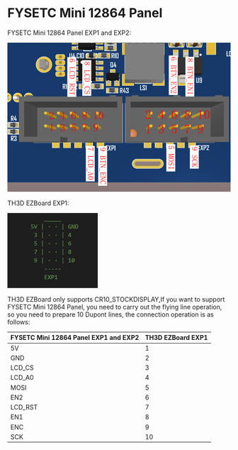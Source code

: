 # FYSETC Mini 12864 Panel

FYSETC Mini 12864 Panel EXP1 and EXP2:

![01](picture\01.bmp)



TH3D EZBoard EXP1:

![02](picture\02.bmp)



TH3D EZBoard only supports CR10_STOCKDISPLAY,If you want to support FYSETC Mini 12864 Panel, you need to carry out the flying line operation, so you need to prepare 10 Dupont lines, the connection operation is as follows:

| FYSETC Mini 12864 Panel EXP1 and EXP2 | TH3D EZBoard EXP1 |
| ------------------------------------- | ----------------- |
| 5V                                    | 1                 |
| GND                                   | 2                 |
| LCD_CS                                | 3                 |
| LCD_A0                                | 4                 |
| MOSI                                  | 5                 |
| EN2                                   | 6                 |
| LCD_RST                               | 7                 |
| EN1                                   | 8                 |
| ENC                                   | 9                 |
| SCK                                   | 10                |

